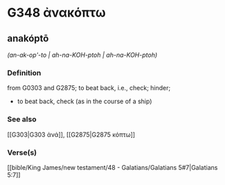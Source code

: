 # G348 ἀνακόπτω

## anakóptō

_(an-ak-op'-to | ah-na-KOH-ptoh | ah-na-KOH-ptoh)_

### Definition

from G0303 and G2875; to beat back, i.e., check; hinder; 

- to beat back, check (as in the course of a ship)

### See also

[[G303|G303 ἀνά]], [[G2875|G2875 κόπτω]]

### Verse(s)

[[bible/King James/new testament/48 - Galatians/Galatians 5#7|Galatians 5:7]]